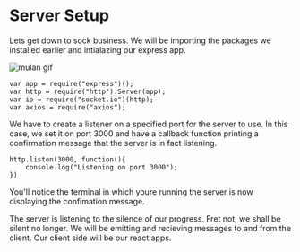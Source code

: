 # Server Setup

Lets get down to sock business. We will be importing the packages we installed earlier and intialazing our express app. 

![mulan gif](https://media1.tenor.com/images/289f054055b69e5128d98270cbed46f5/tenor.gif)
```
var app = require("express")();
var http = require("http").Server(app);
var io = require("socket.io")(http);
var axios = require("axios");
```

We have to create a listener on a specified port for the server to use. In this case, we set it on port 3000 and have a callback function printing a confirmation message that the server is in fact listening. 

```
http.listen(3000, function(){
	console.log("Listening on port 3000");
})
```

You'll notice the terminal in which youre running the server is now displaying the confimation message. 

The server is listening to the silence of our progress. Fret not, we shall be silent no longer. We will be emitting and recieving messages to and from the client. Our client side will be our react apps.  